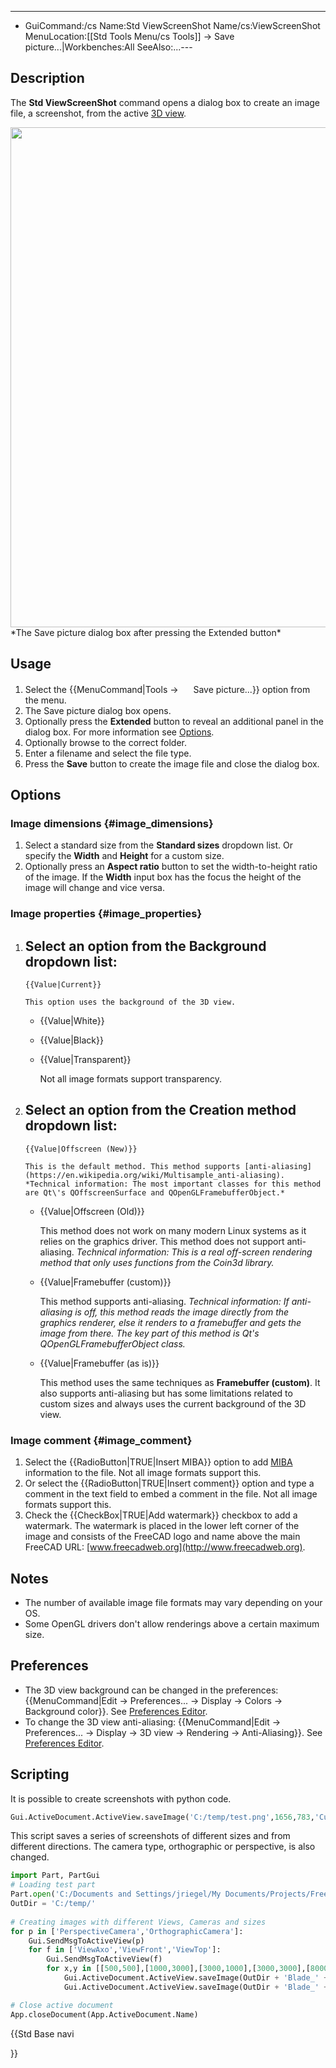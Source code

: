 ---
- GuiCommand:/cs   Name:Std ViewScreenShot   Name/cs:ViewScreenShot   MenuLocation:[[Std Tools Menu/cs   Tools]] → Save picture...|Workbenches:All   SeeAlso:...---


</div>

## Description

The **Std ViewScreenShot** command opens a dialog box to create an image file, a screenshot, from the active [3D view](3D_view.md).

<img alt="" src=images/Save_picture.png  style="width:800px;"> 
*The Save picture dialog box after pressing the Extended button*

## Usage

1.  Select the {{MenuCommand|Tools → <img src="images/Std_ViewScreenShot.svg" width=16px> Save picture...}} option from the menu.
2.  The Save picture dialog box opens.
3.  Optionally press the **Extended** button to reveal an additional panel in the dialog box. For more information see [Options](#Options.md).
4.  Optionally browse to the correct folder.
5.  Enter a filename and select the file type.
6.  Press the **Save** button to create the image file and close the dialog box.

## Options

### Image dimensions {#image_dimensions}

1.  Select a standard size from the **Standard sizes** dropdown list. Or specify the **Width** and **Height** for a custom size.
2.  Optionally press an **Aspect ratio** button to set the width-to-height ratio of the image. If the **Width** input box has the focus the height of the image will change and vice versa.

### Image properties {#image_properties}

1.  Select an option from the **Background** dropdown list:
    -   
        {{Value|Current}}
        
        This option uses the background of the 3D view.

    -   
        {{Value|White}}
        

    -   
        {{Value|Black}}
        

    -   
        {{Value|Transparent}}
        
        Not all image formats support transparency.
2.  Select an option from the **Creation method** dropdown list:
    -   
        {{Value|Offscreen (New)}}
        
        This is the default method. This method supports [anti-aliasing](https://en.wikipedia.org/wiki/Multisample_anti-aliasing). *Technical information: The most important classes for this method are Qt\'s QOffscreenSurface and QOpenGLFramebufferObject.*

    -   
        {{Value|Offscreen (Old)}}
        
        This method does not work on many modern Linux systems as it relies on the graphics driver. This method does not support anti-aliasing. *Technical information: This is a real off-screen rendering method that only uses functions from the Coin3d library.*

    -   
        {{Value|Framebuffer (custom)}}
        
        This method supports anti-aliasing. *Technical information: If anti-aliasing is off, this method reads the image directly from the graphics renderer, else it renders to a framebuffer and gets the image from there. The key part of this method is Qt\'s QOpenGLFramebufferObject class.*

    -   
        {{Value|Framebuffer (as is)}}
        
        This method uses the same techniques as **Framebuffer (custom)**. It also supports anti-aliasing but has some limitations related to custom sizes and always uses the current background of the 3D view.

### Image comment {#image_comment}

1.  Select the {{RadioButton|TRUE|Insert MIBA}} option to add [MIBA](MIBA.md) information to the file. Not all image formats support this.
2.  Or select the {{RadioButton|TRUE|Insert comment}} option and type a comment in the text field to embed a comment in the file. Not all image formats support this.
3.  Check the {{CheckBox|TRUE|Add watermark}} checkbox to add a watermark. The watermark is placed in the lower left corner of the image and consists of the FreeCAD logo and name above the main FreeCAD URL: [www.freecadweb.org](http://www.freecadweb.org).

## Notes

-   The number of available image file formats may vary depending on your OS.
-   Some OpenGL drivers don\'t allow renderings above a certain maximum size.

## Preferences

-   The 3D view background can be changed in the preferences: {{MenuCommand|Edit → Preferences... → Display → Colors → Background color}}. See [Preferences Editor](Preferences_Editor#Colors.md).
-   To change the 3D view anti-aliasing: {{MenuCommand|Edit → Preferences... → Display → 3D view → Rendering → Anti-Aliasing}}. See [Preferences Editor](Preferences_Editor#3D_View.md).

## Scripting

It is possible to create screenshots with python code.


```python
Gui.ActiveDocument.ActiveView.saveImage('C:/temp/test.png',1656,783,'Current')
```

This script saves a series of screenshots of different sizes and from different directions. The camera type, orthographic or perspective, is also changed.


```python
import Part, PartGui
# Loading test part
Part.open('C:/Documents and Settings/jriegel/My Documents/Projects/FreeCAD/data/Blade.stp')
OutDir = 'C:/temp/'
 
# Creating images with different Views, Cameras and sizes
for p in ['PerspectiveCamera','OrthographicCamera']:
    Gui.SendMsgToActiveView(p)
    for f in ['ViewAxo','ViewFront','ViewTop']:
        Gui.SendMsgToActiveView(f)
        for x,y in [[500,500],[1000,3000],[3000,1000],[3000,3000],[8000,8000]]:
            Gui.ActiveDocument.ActiveView.saveImage(OutDir + 'Blade_' + p +'_' + f + '_' + x + '_' + y + '.jpg',x,y,'White')
            Gui.ActiveDocument.ActiveView.saveImage(OutDir + 'Blade_' + p +'_' + f + '_' + x + '_' + y + '.png',x,y,'Transparent')

# Close active document
App.closeDocument(App.ActiveDocument.Name)
```





{{Std Base navi

}}  
